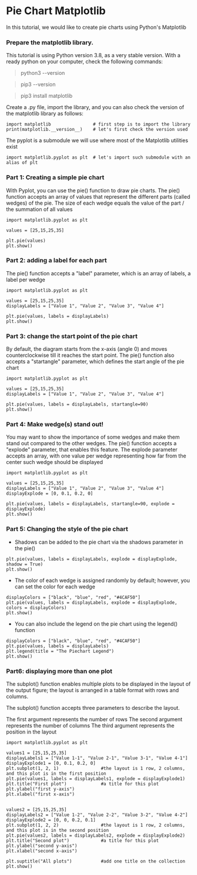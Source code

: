 # Pie Chart Matplotlib
In this tutorial, we would like to create pie charts using Python's Matplotlib



### Prepare the matplotlib library.

This tutorial is using Python version 3.8, as a very stable version. With a ready python on your computer, check the following commands:

> python3 --version

> pip3 --version

> pip3 install matplotlib


Create a .py file, import the library, and you can also check the version of the matplotlib library as follows:
```
import matplotlib                # first step is to import the library
print(matplotlib.__version__)    # let's first check the version used
```

The pyplot is a submodule we will use where most of the Matplotlib utilities exist

```
import matplotlib.pyplot as plt  # let's import such submodule with an alias of plt
```



### Part 1: Creating a simple pie chart

With Pyplot, you can use the pie() function to draw pie charts. The pie() function accepts an array of values that represent the different parts (called wedges) of the pie. The size of each wedge equals the value of the part / the summation of all values

```
import matplotlib.pyplot as plt

values = [25,15,25,35]

plt.pie(values)
plt.show() 
```


### Part 2: adding a label for each part
The pie() function accepts a "label" parameter, which is an array of labels, a label per wedge

```
import matplotlib.pyplot as plt

values = [25,15,25,35]
displayLabels = ["Value 1", "Value 2", "Value 3", "Value 4"]

plt.pie(values, labels = displayLabels)
plt.show() 
```


### Part 3: change the start point of the pie chart
By default, the diagram starts from the x-axis (angle 0) and moves counterclockwise till it reaches the start point. The pie() function also accepts a "startangle" parameter, which defines the start angle of the pie chart

```
import matplotlib.pyplot as plt

values = [25,15,25,35]
displayLabels = ["Value 1", "Value 2", "Value 3", "Value 4"]

plt.pie(values, labels = displayLabels, startangle=90)
plt.show() 
```



### Part 4: Make wedge(s) stand out!
You may want to show the importance of some wedges and make them stand out compared to the other wedges. The pie() function accepts a "explode" parameter, that enables this feature. The explode parameter accepts an array, with one value per wedge representing how far from the center such wedge should be displayed

```
import matplotlib.pyplot as plt

values = [25,15,25,35]
displayLabels = ["Value 1", "Value 2", "Value 3", "Value 4"]
displayExplode = [0, 0.1, 0.2, 0]

plt.pie(values, labels = displayLabels, startangle=90, explode = displayExplode)
plt.show() 
```





### Part 5: Changing the style of the pie chart


+ Shadows can be added to the pie chart via the shadows parameter in the pie()
```
plt.pie(values, labels = displayLabels, explode = displayExplode, shadow = True)
plt.show() 
```

+ The color of each wedge is assigned randomly by default; however, you can set the color for each wedge

```
displayColors = ["black", "blue", "red", "#4CAF50"]
plt.pie(values, labels = displayLabels, explode = displayExplode, colors = displayColors)
plt.show() 
```

+ You can also include the legend on the pie chart using the legend() function

```
displayColors = ["black", "blue", "red", "#4CAF50"]
plt.pie(values, labels = displayLabels)
plt.legend(title = "The Piechart Legend")
plt.show() 
```


### Part6: displaying more than one plot

The subplot() function enables multiple plots to be displayed in the layout of the output figure; the layout is arranged in a table format with rows and columns.

The subplot() function accepts three parameters to describe the layout.

The first argument represents the number of rows
The second argument represents the number of columns
The third argument represents the position in the layout


```
import matplotlib.pyplot as plt

values1 = [25,15,25,35]
displayLabels1 = ["Value 1-1", "Value 2-1", "Value 3-1", "Value 4-1"]
displayExplode1 = [0, 0.1, 0.2, 0]
plt.subplot(1, 2, 1)                #the layout is 1 row, 2 columns, and this plot is in the first position
plt.pie(values1, labels = displayLabels1, explode = displayExplode1)
plt.title("First plot")             #a title for this plot   
plt.ylabel("first y-axis")        
plt.xlabel("first x-axis") 


values2 = [25,15,25,35]
displayLabels2 = ["Value 1-2", "Value 2-2", "Value 3-2", "Value 4-2"]
displayExplode2 = [0, 0, 0.2, 0.1]
plt.subplot(1, 2, 2)                #the layout is 1 row, 2 columns, and this plot is in the second position
plt.pie(values2, labels = displayLabels2, explode = displayExplode2)
plt.title("Second plot")            #a title for this plot
plt.ylabel("second y-axis")        
plt.xlabel("second x-axis") 

plt.suptitle("All plots")           #add one title on the collection
plt.show()
```
